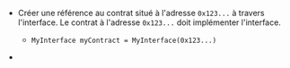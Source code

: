 - Créer une référence au contrat situé à l'adresse `0x123...` à travers l'interface. Le contrat à l'adresse `0x123...` doit implémenter l'interface.
	- ```solidity
	  MyInterface myContract = MyInterface(0x123...)
	  ```
-
